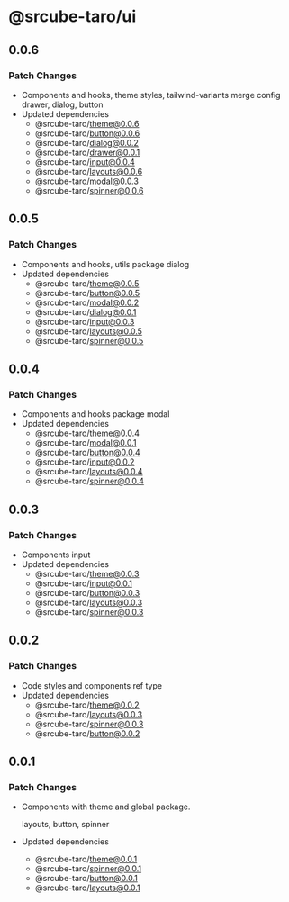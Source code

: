 # @srcube-taro/ui

## 0.0.6

### Patch Changes

- Components and hooks, theme styles, tailwind-variants merge config
    drawer, dialog, button
- Updated dependencies
  - @srcube-taro/theme@0.0.6
  - @srcube-taro/button@0.0.6
  - @srcube-taro/dialog@0.0.2
  - @srcube-taro/drawer@0.0.1
  - @srcube-taro/input@0.0.4
  - @srcube-taro/layouts@0.0.6
  - @srcube-taro/modal@0.0.3
  - @srcube-taro/spinner@0.0.6

## 0.0.5

### Patch Changes

- Components and hooks, utils package
  dialog
- Updated dependencies
  - @srcube-taro/theme@0.0.5
  - @srcube-taro/button@0.0.5
  - @srcube-taro/modal@0.0.2
  - @srcube-taro/dialog@0.0.1
  - @srcube-taro/input@0.0.3
  - @srcube-taro/layouts@0.0.5
  - @srcube-taro/spinner@0.0.5

## 0.0.4

### Patch Changes

- Components and hooks package
  modal
- Updated dependencies
  - @srcube-taro/theme@0.0.4
  - @srcube-taro/modal@0.0.1
  - @srcube-taro/button@0.0.4
  - @srcube-taro/input@0.0.2
  - @srcube-taro/layouts@0.0.4
  - @srcube-taro/spinner@0.0.4

## 0.0.3

### Patch Changes

- Components
  input
- Updated dependencies
  - @srcube-taro/theme@0.0.3
  - @srcube-taro/input@0.0.1
  - @srcube-taro/button@0.0.3
  - @srcube-taro/layouts@0.0.3
  - @srcube-taro/spinner@0.0.3

## 0.0.2

### Patch Changes

- Code styles and components ref type
- Updated dependencies
  - @srcube-taro/theme@0.0.2
  - @srcube-taro/layouts@0.0.3
  - @srcube-taro/spinner@0.0.3
  - @srcube-taro/button@0.0.2

## 0.0.1

### Patch Changes

- Components with theme and global package.

  layouts, button, spinner

- Updated dependencies
  - @srcube-taro/theme@0.0.1
  - @srcube-taro/spinner@0.0.1
  - @srcube-taro/button@0.0.1
  - @srcube-taro/layouts@0.0.1
